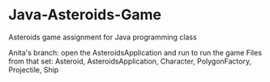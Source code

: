 # Java-Asteroids-Game
Asteroids game assignment for Java programming class

Anita's branch: open the AsteroidsApplication and run to run the game
Files from that set: Asteroid, AsteroidsApplication, Character, PolygonFactory, Projectile, Ship
